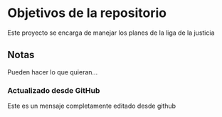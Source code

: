 # Objetivos de la repositorio

Este proyecto se encarga de manejar los planes de la liga de la justicia


## Notas
Pueden hacer lo que quieran...

### Actualizado desde GitHub

Este es un mensaje completamente editado desde github
